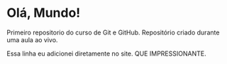 # Olá, Mundo!
 Primeiro repositorio do curso de Git e GitHub.
 Repositório criado durante uma aula ao vivo.
 
 Essa linha eu adicionei diretamente no site. QUE IMPRESSIONANTE.
